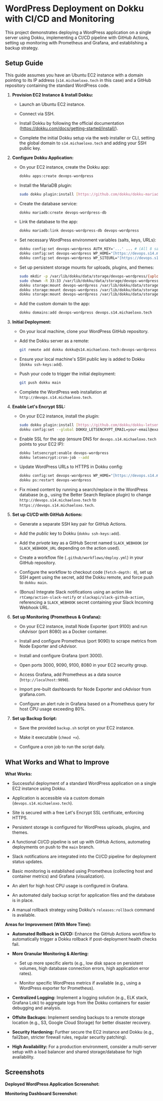 # WordPress Deployment on Dokku with CI/CD and Monitoring

This project demonstrates deploying a WordPress application on a single server using Dokku, implementing a CI/CD pipeline with GitHub Actions, setting up monitoring with Prometheus and Grafana, and establishing a backup strategy.

## Setup Guide

This guide assumes you have an Ubuntu EC2 instance with a domain pointing to its IP address (`s14.michaeloxo.tech` in this case) and a GitHub repository containing the standard WordPress code.

1.  **Provision EC2 Instance & Install Dokku:**

    * Launch an Ubuntu EC2 instance.

    * Connect via SSH.

    * Install Dokku by following the official documentation (<https://dokku.com/docs/getting-started/install/>).

    * Complete the initial Dokku setup via the web installer or CLI, setting the global domain to `s14.michaeloxo.tech` and adding your SSH public key.

2.  **Configure Dokku Application:**

    * On your EC2 instance, create the Dokku app:

        ```bash
        dokku apps:create devops-wordpress
        ```

    * Install the MariaDB plugin:

        ```bash
        sudo dokku plugin:install [https://github.com/dokku/dokku-mariadb.git](https://github.com/dokku/dokku-mariadb.git) mariadb
        ```

    * Create the database service:

        ```bash
        dokku mariadb:create devops-wordpress-db
        ```

    * Link the database to the app:

        ```bash
        dokku mariadb:link devops-wordpress-db devops-wordpress
        ```

    * Set necessary WordPress environment variables (salts, keys, URLs):

        ```bash
        dokku config:set devops-wordpress AUTH_KEY='...' ... # (All 8 salts/keys)
        dokku config:set devops-wordpress WP_HOME="[https://devops.s14.michaeloxo.tech](https://devops.s14.michaeloxo.tech)"
        dokku config:set devops-wordpress WP_SITEURL="[https://devops.s14.michaeloxo.tech](https://devops.s14.michaeloxo.tech)"
        ```

    * Set up persistent storage mounts for uploads, plugins, and themes:

        ```bash
        sudo mkdir -p /var/lib/dokku/data/storage/devops-wordpress/{uploads,plugins,themes}
        sudo chown -R 33:33 /var/lib/dokku/data/storage/devops-wordpress/ # Adjust user ID if needed
        dokku storage:mount devops-wordpress /var/lib/dokku/data/storage/devops-wordpress/uploads:/var/www/html/wp-content/uploads
        dokku storage:mount devops-wordpress /var/lib/dokku/data/storage/devops-wordpress/plugins:/var/www/html/wp-content/plugins
        dokku storage:mount devops-wordpress /var/lib/dokku/data/storage/devops-wordpress/themes:/var/www/html/wp-content/themes
        ```

    * Add the custom domain to the app:

        ```bash
        dokku domains:add devops-wordpress devops.s14.michaeloxo.tech
        ```

3.  **Initial Deployment:**

    * On your local machine, clone your WordPress GitHub repository.

    * Add the Dokku server as a remote:

        ```bash
        git remote add dokku dokku@s14.michaeloxo.tech:devops-wordpress
        ```

    * Ensure your local machine's SSH public key is added to Dokku (`dokku ssh-keys:add`).

    * Push your code to trigger the initial deployment:

        ```bash
        git push dokku main
        ```

    * Complete the WordPress web installation at `http://devops.s14.michaeloxo.tech`.

4.  **Enable Let's Encrypt SSL:**

    * On your EC2 instance, install the plugin:

        ```bash
        sudo dokku plugin:install [https://github.com/dokku/dokku-letsencrypt.git](https://github.com/dokku/dokku-letsencrypt.git) letsencrypt
        dokku config:set --global DOKKU_LETSENCRYPT_EMAIL=your-email@example.com
        ```

    * Enable SSL for the app (ensure DNS for `devops.s14.michaeloxo.tech` points to your EC2 IP):

        ```bash
        dokku letsencrypt:enable devops-wordpress
        dokku letsencrypt:cron-job --add
        ```

    * Update WordPress URLs to HTTPS in Dokku config:

        ```bash
        dokku config:set devops-wordpress WP_HOME="[https://devops.s14.michaeloxo.tech](https://devops.s14.michaeloxo.tech)" WP_SITEURL="[https://devops.s14.michaeloxo.tech](https://devops.s14.michaeloxo.tech)"
        dokku ps:restart devops-wordpress
        ```

    * Fix mixed content by running a search/replace in the WordPress database (e.g., using the Better Search Replace plugin) to change `http://devops.s14.michaeloxo.tech` to `https://devops.s14.michaeloxo.tech`.

5.  **Set up CI/CD with GitHub Actions:**

    * Generate a separate SSH key pair for GitHub Actions.

    * Add the *public* key to Dokku (`dokku ssh-keys:add`).

    * Add the *private* key as a GitHub Secret named `SLACK_WEBHOOK` (or `SLACK_WEBHOOK_URL` depending on the action used).

    * Create a workflow file (`.github/workflows/deploy.yml`) in your GitHub repository.

    * Configure the workflow to checkout code (`fetch-depth: 0`), set up SSH agent using the secret, add the Dokku remote, and force push to `dokku main`.

    * (Bonus) Integrate Slack notifications using an action like `rtCamp/action-slack-notify` or `slackapi/slack-github-action`, referencing a `SLACK_WEBHOOK` secret containing your Slack Incoming Webhook URL.

6.  **Set up Monitoring (Prometheus & Grafana):**

    * On your EC2 instance, install Node Exporter (port 9100) and run cAdvisor (port 8080) as a Docker container.

    * Install and configure Prometheus (port 9090) to scrape metrics from Node Exporter and cAdvisor.

    * Install and configure Grafana (port 3000).

    * Open ports 3000, 9090, 9100, 8080 in your EC2 security group.

    * Access Grafana, add Prometheus as a data source (`http://localhost:9090`).

    * Import pre-built dashboards for Node Exporter and cAdvisor from grafana.com.

    * Configure an alert rule in Grafana based on a Prometheus query for host CPU usage exceeding 80%.

7.  **Set up Backup Script:**

    * Save the provided `backup.sh` script on your EC2 instance.

    * Make it executable (`chmod +x`).

    * Configure a cron job to run the script daily.

## What Works and What to Improve

**What Works:**

* Successful deployment of a standard WordPress application on a single EC2 instance using Dokku.

* Application is accessible via a custom domain (`devops.s14.michaeloxo.tech`).

* Site is secured with a free Let's Encrypt SSL certificate, enforcing HTTPS.

* Persistent storage is configured for WordPress uploads, plugins, and themes.

* A functional CI/CD pipeline is set up with GitHub Actions, automating deployments on push to the `main` branch.

* Slack notifications are integrated into the CI/CD pipeline for deployment status updates.

* Basic monitoring is established using Prometheus (collecting host and container metrics) and Grafana (visualization).

* An alert for high host CPU usage is configured in Grafana.

* An automated daily backup script for application files and the database is in place.

* A manual rollback strategy using Dokku's `releases:rollback` command is available.

**Areas for Improvement (With More Time):**

* **Automated Rollback in CI/CD:** Enhance the GitHub Actions workflow to automatically trigger a Dokku rollback if post-deployment health checks fail.

* **More Granular Monitoring & Alerting:**

    * Set up more specific alerts (e.g., low disk space on persistent volumes, high database connection errors, high application error rates).

    * Monitor specific WordPress metrics if available (e.g., using a WordPress exporter for Prometheus).

* **Centralized Logging:** Implement a logging solution (e.g., ELK stack, Grafana Loki) to aggregate logs from the Dokku containers for easier debugging and analysis.

* **Offsite Backups:** Implement sending backups to a remote storage location (e.g., S3, Google Cloud Storage) for better disaster recovery.

* **Security Hardening:** Further secure the EC2 instance and Dokku (e.g., fail2ban, stricter firewall rules, regular security patching).

* **High Availability:** For a production environment, consider a multi-server setup with a load balancer and shared storage/database for high availability.

## Screenshots

**Deployed WordPress Application Screenshot:**



**Monitoring Dashboard Screenshot:**

